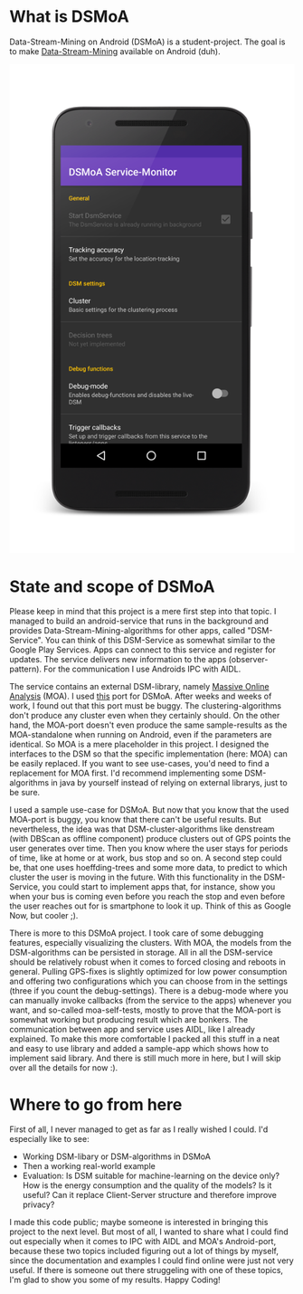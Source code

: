 # What is DSMoA

Data-Stream-Mining on Android (DSMoA) is a student-project. The goal is to make [Data-Stream-Mining](https://en.wikipedia.org/wiki/Data_stream_mining) available on Android (duh).

![DSM-Service-Monitor](https://github.com/serianon/dsmoa/blob/master/Screenshots/svc_main_a.png "DSM-Service-Monitor")

# State and scope of DSMoA

Please keep in mind that this project is a mere first step into that topic. I managed to build an android-service that runs in the background and provides Data-Stream-Mining-algorithms for other apps, called "DSM-Service". You can think of this DSM-Service as somewhat similar to the Google Play Services. Apps can connect to this service and register for updates. The service delivers new information to the apps (observer-pattern). For the communication I use Androids IPC with AIDL.

The service contains an external DSM-library, namely [Massive Online Analysis](http://moa.cms.waikato.ac.nz/) (MOA). I used [this](https://github.com/mtraton/Android-Massive-Online-Analysis/) port for DSMoA. After weeks and weeks of work, I found out that this port must be buggy. The clustering-algorithms don't produce any cluster even when they certainly should. On the other hand, the MOA-port doesn't even produce the same sample-results as the MOA-standalone when running on Android, even if the parameters are identical. So MOA is a mere placeholder in this project. I designed the interfaces to the DSM so that the specific implementation (here: MOA) can be easily replaced. If you want to see use-cases, you'd need to find a replacement for MOA first. I'd recommend implementing some DSM-algorithms in java by yourself instead of relying on external librarys, just to be sure.

I used a sample use-case for DSMoA. But now that you know that the used MOA-port is buggy, you know that there can't be useful results. But nevertheless, the idea was that DSM-cluster-algorithms like denstream (with DBScan as offline component) produce clusters out of GPS points the user generates over time. Then you know where the user stays for periods of time, like at home or at work, bus stop and so on. A second step could be, that one uses hoeffding-trees and some more data, to predict to which cluster the user is moving in the future. With this functionality in the DSM-Service, you could start to implement apps that, for instance, show you when your bus is coming even before you reach the stop and even before the user reaches out for is smartphone to look it up. Think of this as Google Now, but cooler ;).

There is more to this DSMoA project. I took care of some debugging features, especially visualizing the clusters. With MOA, the models from the DSM-algorithms can be persisted in storage. All in all the DSM-service should be relatively robust when it comes to forced closing and reboots in general. Pulling GPS-fixes is slightly optimized for low power consumption and offering two configurations which you can choose from in the settings (three if you count the debug-settings). There is a debug-mode where you can manually invoke callbacks (from the service to the apps) whenever you want, and so-called moa-self-tests, mostly to prove that the MOA-port is somewhat working but producing result which are bonkers. The communication between app and service uses AIDL, like I already explained. To make this more comfortable I packed all this stuff in a neat and easy to use library and added a sample-app which shows how to implement said library. And there is still much more in here, but I will skip over all the details for now :).

# Where to go from here

First of all, I never managed to get as far as I really wished I could. I'd especially like to see:
* Working DSM-libary or DSM-algorithms in DSMoA
* Then a working real-world example
* Evaluation: Is DSM suitable for machine-learning on the device only? How is the energy consumption and the quality of the models? Is it useful? Can it replace Client-Server structure and therefore improve privacy?

I made this code public; maybe someone is interested in bringing this project to the next level. But most of all, I wanted to share what I could find out especially when it comes to IPC with AIDL and MOA's Android-port, because these two topics included figuring out a lot of things by myself, since the documentation and examples I could find online were just not very useful. If there is someone out there struggeling with one of these topics, I'm glad to show you some of my results. Happy Coding!

